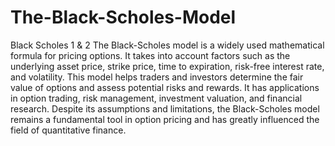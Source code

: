 # The-Black-Scholes-Model
Black Scholes 1 &amp; 2
The Black-Scholes model is a widely used mathematical formula for pricing options. It takes into account factors such as the underlying asset price, strike price, time to expiration, risk-free interest rate, and volatility. This model helps traders and investors determine the fair value of options and assess potential risks and rewards. It has applications in option trading, risk management, investment valuation, and financial research. Despite its assumptions and limitations, the Black-Scholes model remains a fundamental tool in option pricing and has greatly influenced the field of quantitative finance.
